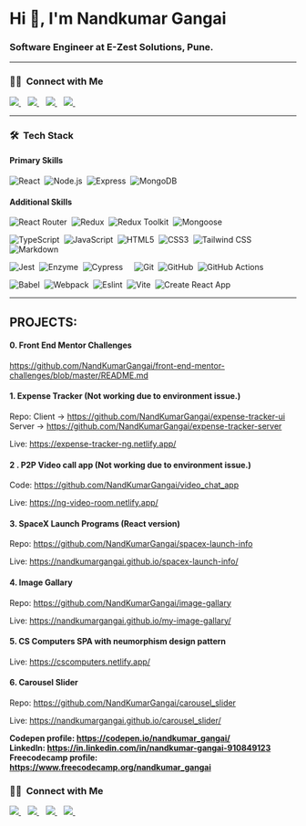 <h1 align="">Hi 👋, I'm Nandkumar Gangai</h1>
<h3 align="">Software Engineer at E-Zest Solutions, Pune.</h3>

---

### 🤝🏻 &nbsp;Connect with Me

<p align="">
<a href="https://in.linkedin.com/in/nandkumar-gangai">
   <img src="https://img.shields.io/badge/-Nandkumar%20Gangai-0077B5?style=flat&logo=Linkedin&logoColor=white"/>
</a>&nbsp;&nbsp;
<a href="https://www.instagram.com/nandkumargangai/">
  <img src="https://img.shields.io/badge/-@nandkumargangai-E4405F?style=flat&logo=Instagram&logoColor=white"/>
</a>&nbsp;&nbsp;
<a href="https://hashnode.com/@ngangai">
  <img src="https://img.shields.io/badge/-@ngangai-2962FF?style=flat&logo=hashnode&logoColor=white"/>
</a>&nbsp;&nbsp;
<a href="https://mobile.twitter.com/gangainandkumar">
  <img src="https://img.shields.io/badge/-@gangainandkumar-1DA1F2?style=flat&logo=twitter&logoColor=white"/>
</a>&nbsp;&nbsp;
</p>

---

### 🛠 &nbsp;Tech Stack 
<!--
<img src="https://github.com/devicons/devicon/blob/master/icons/html5/html5-original.svg" alt="HTML5" width="50" height="50"/> <img src="https://github.com/devicons/devicon/blob/master/icons/css3/css3-original.svg" alt="CSS#" width="50" height="50"/>
<img src="https://github.com/devicons/devicon/blob/master/icons/javascript/javascript-plain.svg" alt="JavaScript" width="50" height="50"/>
<img src="https://github.com/devicons/devicon/blob/master/icons/react/react-original.svg" alt="React JS" width="50" height="50"/> <img src="https://github.com/devicons/devicon/blob/master/icons/redux/redux-original.svg" alt="Redux" width="50" height="50"/>
<img src="https://github.com/devicons/devicon/blob/master/icons/nodejs/nodejs-plain.svg" alt="Node JS" width="50" height="50"/>
<img src="https://github.com/devicons/devicon/blob/master/icons/express/express-original.svg" alt="Express JS" width="50" height="50"/>
<img src="https://github.com/devicons/devicon/blob/master/icons/typescript/typescript-plain.svg" alt="TypeScript" width="50" height="50"/>
<img src="https://github.com/devicons/devicon/blob/master/icons/mongodb/mongodb-original.svg" alt="MongoDB" width="50" height="50"/>
-->
#### Primary Skills
![React](https://img.shields.io/badge/-React-05122A?style=flat&logo=react)&nbsp;
![Node.js](https://img.shields.io/badge/-Node.js-05122A?style=flat&logo=node.js)&nbsp;
![Express](https://img.shields.io/badge/-Express-05122A?style=flat&logo=express)&nbsp;
![MongoDB](https://img.shields.io/badge/-Mongodb-05122A?style=flat&logo=mongodb)&nbsp;&nbsp;&nbsp;&nbsp;

#### Additional Skills
![React Router](https://img.shields.io/badge/-React%20Router-05122A?style=flat&logo=react-router)&nbsp;
![Redux](https://img.shields.io/badge/-Redux-05122A?style=flat&logo=redux)&nbsp;
![Redux Toolkit](https://img.shields.io/badge/-Redux%20Toolkit-05122A?style=flat&logo=redux)&nbsp;
![Mongoose](https://img.shields.io/badge/-Mongoose-05122A?style=flat&logo=mongodb)&nbsp;

![TypeScript](https://img.shields.io/badge/-TypeScript-05122A?style=flat&logo=typescript)&nbsp;
![JavaScript](https://img.shields.io/badge/-JavaScript-05122A?style=flat&logo=javascript)&nbsp;
![HTML5](https://img.shields.io/badge/-HTML5-05122A?style=flat&logo=HTML5)&nbsp;
![CSS3](https://img.shields.io/badge/-CSS3-05122A?style=flat&logo=CSS3&logoColor=1572B6)&nbsp;
![Tailwind CSS](https://img.shields.io/badge/-Tailwind%20CSS-05122A?style=flat&logo=tailwind-css&logoColor=1572B6)&nbsp;
![Markdown](https://img.shields.io/badge/-Markdown-05122A?style=flat&logo=markdown)&nbsp;

![Jest](https://img.shields.io/badge/-Jest-05122A?style=flat&logo=jest)&nbsp;
![Enzyme](https://img.shields.io/badge/-Enzyme-05122A?style=flat&logo=enzyme)&nbsp;
![Cypress](https://img.shields.io/badge/-Cypress-05122A?style=flat&logo=cypress)&nbsp;&nbsp;&nbsp;&nbsp;
![Git](https://img.shields.io/badge/-Git-05122A?style=flat&logo=git)&nbsp;
![GitHub](https://img.shields.io/badge/-GitHub-05122A?style=flat&logo=github)&nbsp;
![GitHub Actions](https://img.shields.io/badge/-GitHub%20Actions-05122A?style=flat&logo=github-actions)&nbsp;

![Babel](https://img.shields.io/badge/-Babel-05122A?style=flat&logo=babel)&nbsp;
![Webpack](https://img.shields.io/badge/-Webpack-05122A?style=flat&logo=webpack)&nbsp;
![Eslint](https://img.shields.io/badge/-Eslint-05122A?style=flat&logo=eslint)&nbsp;
![Vite](https://img.shields.io/badge/-Vite-05122A?style=flat&logo=vite)&nbsp;
![Create React App](https://img.shields.io/badge/-Create%20React%20App-05122A?style=flat&logo=create-react-app)&nbsp;

---

<!--
**NandKumarGangai/NandKumarGangai** is a ✨ _special_ ✨ repository because its `README.md` (this file) appears on your GitHub profile.
https://codepen.io/vhanla/pen/PxjZvj
Here are some ideas to get you started:

- 🔭 I’m currently working on React JS and Node JS.
- 🌱 I’m currently learning NoSQL and Javascript backend technologies.
- 👯 I’m looking to collaborate on ...
- 🤔 I’m looking for help with ...
- 💬 Ask me about ...
- 📫 How to reach me: ...
- 😄 Pronouns: ...
- ⚡ Fun fact: ...
-->


## PROJECTS:
#### 0. Front End Mentor Challenges
  https://github.com/NandKumarGangai/front-end-mentor-challenges/blob/master/README.md
  
#### 1. Expense Tracker (Not working due to environment issue.)
  Repo: Client -> https://github.com/NandKumarGangai/expense-tracker-ui  
  Server -> https://github.com/NandKumarGangai/expense-tracker-server

<!--  
#### 1. Expense Tracker (Not working due to environment issue.)
  Repo: Client -> https://github.com/NandKumarGangai/expense-tracker-ui  
  Server -> https://github.com/NandKumarGangai/expense-tracker-server
-->
  Live: https://expense-tracker-ng.netlify.app/
<!--
#### 2. Group Chat App 
Repo: Client -> https://github.com/NandKumarGangai/chat-client  
Server -> https://github.com/NandKumarGangai/chat-server  
Live: https://sheltered-brushlands-28733.herokuapp.com/ (Not active)
  -->
#### 2 . P2P Video call app (Not working due to environment issue.)
  Code: https://github.com/NandKumarGangai/video_chat_app

  Live: https://ng-video-room.netlify.app/

#### 3. SpaceX Launch Programs (React version)
  Repo: https://github.com/NandKumarGangai/spacex-launch-info

  Live: https://nandkumargangai.github.io/spacex-launch-info/
<!--
#### 4. SpaceX Launch Programs (NextJS version)
  Repo: https://github.com/NandKumarGangai/spacex-launch-programs

  Live: ~~https://spacex-launch-programs9.herokuapp.com/~~ (Inactive)
-->
#### 4. Image Gallary
  Repo: https://github.com/NandKumarGangai/image-gallary

  Live: https://nandkumargangai.github.io/my-image-gallary/
  
#### 5. CS Computers SPA with neumorphism design pattern 
  Live: https://cscomputers.netlify.app/  
  
#### 6. Carousel Slider
  Repo: https://github.com/NandKumarGangai/carousel_slider

  Live: https://nandkumargangai.github.io/carousel_slider/
  

**Codepen profile: https://codepen.io/nandkumar_gangai/**  
**LinkedIn: https://in.linkedin.com/in/nandkumar-gangai-910849123**  
**Freecodecamp profile: https://www.freecodecamp.org/nandkumar_gangai**

### 🤝🏻 &nbsp;Connect with Me

<p align="">
<a href="https://in.linkedin.com/in/nandkumar-gangai">
   <img src="https://img.shields.io/badge/-Nandkumar%20Gangai-0077B5?style=flat&logo=Linkedin&logoColor=white"/>
</a>&nbsp;&nbsp;
<a href="https://www.instagram.com/nandkumargangai/">
  <img src="https://img.shields.io/badge/-@nandkumargangai-E4405F?style=flat&logo=Instagram&logoColor=white"/>
</a>&nbsp;&nbsp;
<a href="https://hashnode.com/@ngangai">
  <img src="https://img.shields.io/badge/-@ngangai-2962FF?style=flat&logo=hashnode&logoColor=white"/>
</a>&nbsp;&nbsp;
<a href="https://mobile.twitter.com/gangainandkumar">
  <img src="https://img.shields.io/badge/-@gangainandkumar-1DA1F2?style=flat&logo=twitter&logoColor=white"/>
</a>&nbsp;&nbsp;
</p>
